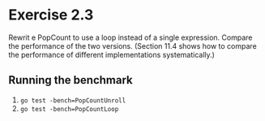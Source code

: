 # Exercise 2.3

Rewrit e PopCount to use a loop instead of a single expression. Compare the performance of the two versions. (Section 11.4 shows how to compare the performance of different implementations systematically.)

## Running the benchmark

1. `go test -bench=PopCountUnroll`
2. `go test -bench=PopCountLoop`
